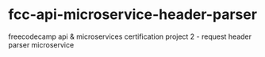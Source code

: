 # fcc-api-microservice-header-parser
freecodecamp api &amp; microservices certification project 2 - request header parser microservice
